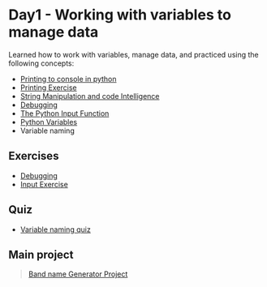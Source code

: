 # Day1 - Working with variables to manage data

Learned how to work with variables, manage data, and practiced using the following concepts:

- [Printing to console in python](./concepts/00_hello-world.py)
- [Printing Exercise](./concepts/01_printing-exercise.py)
- [String Manipulation and code Intelligence](./concepts/02_string-manipulation.py)
- [Debugging](./concepts/03_debugging-practice.md)
- [The Python Input Function](./concepts/05_input-function.py)
- [Python Variables](./concepts/07_variables.py)
- Variable naming

## Exercises

- [Debugging](./concepts/03_debugging-practice.md)
- [Input Exercise](./concepts/06_input-exercise.md)

## Quiz

- [Variable naming quiz](./quiz/00_naming-quiz.html)

## Main project

> [Band name Generator Project](/00-beginner/day-01/main.py)
